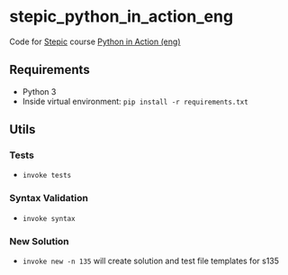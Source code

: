 # stepic_python_in_action_eng

Code for [Stepic][1] course [Python in Action (eng)][2]

## Requirements

 - Python 3
 - Inside virtual environment: `pip install -r requirements.txt`

## Utils
### Tests

 - `invoke tests`

### Syntax Validation

 - `invoke syntax`

### New Solution

 - `invoke new -n 135` will create solution and test file templates for s135

 [1]: https://stepic.org/
 [2]: https://stepic.org/course/Adaptive-Python-%CE%B2-568
